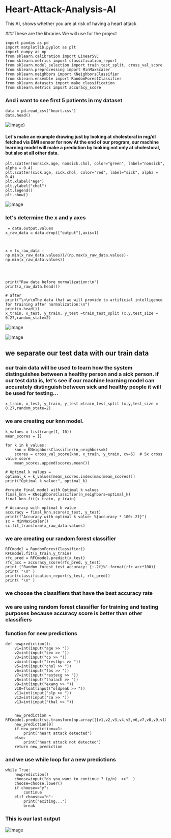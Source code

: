 # Heart-Attack-Analysis-AI
This AI, shows whether you are at risk of having a heart attack


###These are the libraries We will use for the project
```
import pandas as pd
import matplotlib.pyplot as plt
import numpy as np
from sklearn.calibration import LinearSVC
from sklearn.metrics import classification_report
from sklearn.model_selection import train_test_split, cross_val_score
from sklearn.preprocessing import MinMaxScaler 
from sklearn.neighbors import KNeighborsClassifier
from sklearn.ensemble import RandomForestClassifier
from sklearn.datasets import make_classification
from sklearn.metrics import accuracy_score
```
### And i want to see first 5 patients in my dataset
```
data = pd.read_csv("heart.csv")
data.head()
```
![image](https://github.com/MehmetAliKOYLU/Heart-Attack-Analysis-AI/assets/91757385/cbb6d2d1-1f24-434d-bb9c-82a8e857853a))

#### Let's make an example drawing just by looking at cholestoral in mg/dl fetched via BMI sensor for now At the end of our program, our machine learning model will make a prediction by looking not only at cholestoral, but also at all other data.
```
plt.scatter(nonsick.age, nonsick.chol, color="green", label="nonsick", alpha = 0.4)
plt.scatter(sick.age, sick.chol, color="red", label="sick", alpha = 0.4)
plt.xlabel("Age")
plt.ylabel("chol")
plt.legend()
plt.show()
```
![image](https://github.com/MehmetAliKOYLU/Heart-Attack-Analysis-AI/assets/91757385/1290c3bb-96aa-4a73-8020-e3c46e5a5aaa)

### let's determine the x and y axes
```
 = data.output.values
x_raw_data = data.drop(["output"],axis=1)   



x = (x_raw_data - np.min(x_raw_data.values))/(np.max(x_raw_data.values)-np.min(x_raw_data.values))




print("Raw data before normalization:\n")
print(x_raw_data.head())

# after 
print("\n\n\nThe data that we will provide to artificial intelligence for training after normalization:\n")
print(x.head())
x_train, x_test, y_train, y_test =train_test_split (x,y,test_size = 0.27,random_state=2)
```
![image](https://github.com/MehmetAliKOYLU/Heart-Attack-Analysis-AI/assets/91757385/95497368-8991-4e3b-a39d-942c4841e2e5)

![image](https://github.com/MehmetAliKOYLU/Heart-Attack-Analysis-AI/assets/91757385/eb24af24-4f58-40b1-ac14-d1b03ffb77a7)

## we separate our test data with our train data
### our train data will be used to learn how the system distinguishes between a healthy person and a sick person. if our test data is, let's see if our machine learning model can accurately distinguish between sick and healthy people it will be used for testing...
`
x_train, x_test, y_train, y_test =train_test_split (x,y,test_size = 0.27,random_state=2)
`

### we are creating our knn model.
```
k_values = list(range(1, 10))
mean_scores = []

for k in k_values:
    knn = KNeighborsClassifier(n_neighbors=k)
    scores = cross_val_score(knn, x_train, y_train, cv=5)  # 5x cross value score
    mean_scores.append(scores.mean())

# Optimal k values =
optimal_k = k_values[mean_scores.index(max(mean_scores))]
print("Optimal k value:", optimal_k)

#create final model with Optimal k values
final_knn = KNeighborsClassifier(n_neighbors=optimal_k)
final_knn.fit(x_train, y_train)

# Accuracy with optimal k value
accuracy = final_knn.score(x_test, y_test)
print(f"Accuracy with optimal k value: %{accuracy * 100:.2f}")
sc = MinMaxScaler()
sc.fit_transform(x_raw_data.values)
```
### we are creating our random forest classifier
```
RFCmodel = RandomForestClassifier()  
RFCmodel.fit(x_train,y_train)
rfc_pred = RFCmodel.predict(x_test)
rfc_acc = accuracy_score(rfc_pred, y_test)
print ("Random forest test accuracy: {:.2f}%".format(rfc_acc*100))
print( "\n" )
print(classification_report(y_test, rfc_pred))
print( "\n" )
```

### we choose the classifiers that have the best accuracy rate
### we are using random forest classifier for training and testing purposes because accuracy score is better than other classifiers


### function for new predictions
```
def newprediction():
    v1=int(input("age >> "))
    v2=int(input("sex >> "))
    v3=int(input("cp >> "))
    v4=int(input("trestbps >> "))
    v5=int(input("chol >> "))
    v6=int(input("fbs >> "))
    v7=int(input("restecg >> "))
    v8=int(input("thalach >> "))
    v9=int(input("exang >> "))
    v10=float(input("oldpeak >> "))
    v11=int(input("slp >> "))
    v12=int(input("ca >> "))
    v13=int(input("thal >> "))


    new_prediction = RFCmodel.predict(sc.transform(np.array([[v1,v2,v3,v4,v5,v6,v7,v8,v9,v10,v11,v12,v13]])))
    new_prediction[0]
    if new_prediction==1:
        print("heart attack detected")
    else:
        print("heart attack not detected")
    return new_prediction
```
### and we use while loop for a new predictions
```
while True:
    newprediction()
    choose=input("do you want to continue ? (y/n)  >>"  )
    choose=choose.lower()
    if choose=="y":
        continue
    elif choose=="n":
        print("exiting...")
        break
```
### This is our last output 
![image](https://github.com/MehmetAliKOYLU/Heart-Attack-Analysis-AI/assets/91757385/dcef03a4-6384-41f9-ade0-af2f34f1924a)

